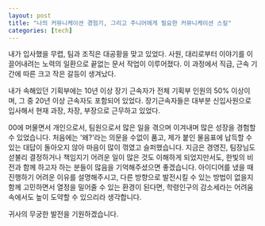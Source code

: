 ```yaml
---
layout: post
title: "나의 커뮤니케이션 경험기, 그리고 주니어에게 필요한 커뮤니케이션 스킬"
categories: [tech]
---
```


내가 입사했을 무렵, 팀과 조직은 대공황을 맞고 있었다.
사원, 대리로부터 이야기를 이끌어내려는 노력의 일환으로 끝없는 문서 작업이 이루어졌다.
이 과정에서 직급, 근속 기간에 따른 크고 작은 갈등이 생겨났다.

내가 속해있던 기획부에는 10년 이상 장기 근속자가 전체 기획부 인원의 50% 이상이며, 그 중 20년 이상 근속자도 포함되어 있었다.
장기근속자들은 대부분 신입사원으로 입사해서 현재 과장, 차장, 부장으로 근무하고 있었다.




00에 머물면서 개인으로서, 팀원으로서 많은 일을 겪으며 이겨내며 많은 성장을 경험할 수 있었습니다. 처음에는 '왜?'라는 의문을 수없이 품고, 제가 붙인 물음표에 납득할 수 있는 대답이 돌아오지 않아 마음이 많이 꺾였고 슬퍼했습니다.
지금은 경영진, 팀장님도 섣불리 결정하거나 책임지기 어려운 일이 많은 것도 이해하게 되었지만서도, 한빛의 비전과 함께 하고자 하는 분들이 많음을 기억해주셨으면 좋겠습니다.
아이디어를 냈을 때 진행하기 어려운 이유를 설명해주시고, 다른 방향으로 발전시킬 수 있는 방법이 없을지 함께 고민하면서 열정을 밀어줄 수 있는 환경이 된다면, 학령인구의 감소세라는 어려움 속에서도 높이 도약할 수 있으리라 생각합니다.

귀사의 무궁한 발전을 기원하겠습니다.